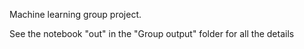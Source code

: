 Machine learning group project.

See the notebook "out" in the "Group output" folder for all the details
